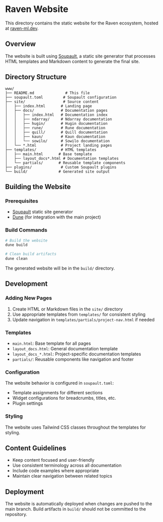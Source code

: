 # Raven Website

This directory contains the static website for the Raven ecosystem, hosted at [raven-ml.dev](https://raven-ml.dev).

## Overview

The website is built using [Soupault](https://www.soupault.app/), a static site generator that processes HTML templates and Markdown content to generate the final site.

## Directory Structure

```
www/
├── README.md              # This file
├── soupault.toml         # Soupault configuration
├── site/                 # Source content
│   ├── index.html       # Landing page
│   ├── docs/            # Documentation pages
│   │   ├── index.html   # Documentation index
│   │   ├── ndarray/     # Ndarray documentation
│   │   ├── hugin/       # Hugin documentation
│   │   ├── rune/        # Rune documentation
│   │   ├── quill/       # Quill documentation
│   │   ├── kaun/        # Kaun documentation
│   │   └── sowilo/      # Sowilo documentation
│   └── *.html           # Project landing pages
├── templates/           # HTML templates
│   ├── main.html       # Base template
│   ├── layout_docs*.html # Documentation templates
│   └── partials/       # Reusable template components
├── plugins/             # Custom Soupault plugins
└── build/              # Generated site output
```

## Building the Website

### Prerequisites

- [Soupault](https://www.soupault.app/) static site generator
- [Dune](https://dune.build/) (for integration with the main project)

### Build Commands

```bash
# Build the website
dune build

# Clean build artifacts
dune clean
```

The generated website will be in the `build/` directory.

## Development

### Adding New Pages

1. Create HTML or Markdown files in the `site/` directory
2. Use appropriate templates from `templates/` for consistent styling
3. Update navigation in `templates/partials/project-nav.html` if needed

### Templates

- `main.html`: Base template for all pages
- `layout_docs.html`: General documentation template  
- `layout_docs_*.html`: Project-specific documentation templates
- `partials/`: Reusable components like navigation and footer

### Configuration

The website behavior is configured in `soupault.toml`:

- Template assignments for different sections
- Widget configurations for breadcrumbs, titles, etc.
- Plugin settings

### Styling

The website uses Tailwind CSS classes throughout the templates for styling.

## Content Guidelines

- Keep content focused and user-friendly
- Use consistent terminology across all documentation
- Include code examples where appropriate
- Maintain clear navigation between related topics

## Deployment

The website is automatically deployed when changes are pushed to the main branch. Build artifacts in `build/` should not be committed to the repository.
